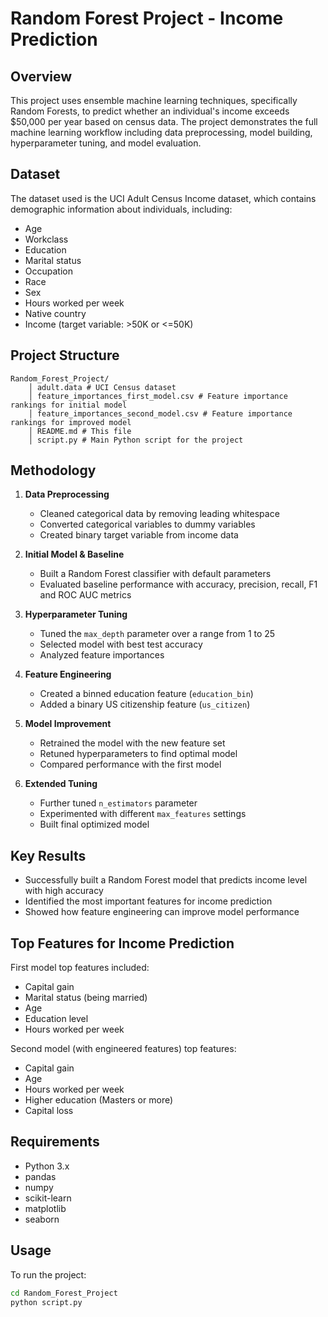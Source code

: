 # Random Forest Project - Income Prediction

## Overview
This project uses ensemble machine learning techniques, specifically Random Forests, to predict whether an individual's income exceeds $50,000 per year based on census data. The project demonstrates the full machine learning workflow including data preprocessing, model building, hyperparameter tuning, and model evaluation.

## Dataset
The dataset used is the UCI Adult Census Income dataset, which contains demographic information about individuals, including:
- Age
- Workclass
- Education
- Marital status
- Occupation
- Race
- Sex
- Hours worked per week
- Native country
- Income (target variable: >50K or <=50K)

## Project Structure
```
Random_Forest_Project/ 
    │ adult.data # UCI Census dataset 
    │ feature_importances_first_model.csv # Feature importance rankings for initial model 
    │ feature_importances_second_model.csv # Feature importance rankings for improved model 
    │ README.md # This file 
    │ script.py # Main Python script for the project
```


## Methodology
1. **Data Preprocessing**
   - Cleaned categorical data by removing leading whitespace
   - Converted categorical variables to dummy variables
   - Created binary target variable from income data

2. **Initial Model & Baseline**
   - Built a Random Forest classifier with default parameters
   - Evaluated baseline performance with accuracy, precision, recall, F1 and ROC AUC metrics

3. **Hyperparameter Tuning**
   - Tuned the `max_depth` parameter over a range from 1 to 25
   - Selected model with best test accuracy
   - Analyzed feature importances

4. **Feature Engineering**
   - Created a binned education feature (`education_bin`)
   - Added a binary US citizenship feature (`us_citizen`)

5. **Model Improvement**
   - Retrained the model with the new feature set
   - Retuned hyperparameters to find optimal model
   - Compared performance with the first model

6. **Extended Tuning**
   - Further tuned `n_estimators` parameter
   - Experimented with different `max_features` settings
   - Built final optimized model

## Key Results
- Successfully built a Random Forest model that predicts income level with high accuracy
- Identified the most important features for income prediction
- Showed how feature engineering can improve model performance

## Top Features for Income Prediction
First model top features included:
- Capital gain
- Marital status (being married)
- Age
- Education level
- Hours worked per week

Second model (with engineered features) top features:
- Capital gain
- Age
- Hours worked per week
- Higher education (Masters or more)
- Capital loss

## Requirements
- Python 3.x
- pandas
- numpy
- scikit-learn
- matplotlib
- seaborn

## Usage
To run the project:
```bash
cd Random_Forest_Project
python script.py
```